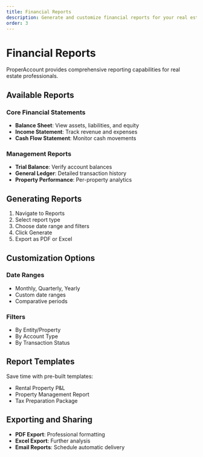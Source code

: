```yaml
---
title: Financial Reports
description: Generate and customize financial reports for your real estate business
order: 3
---
```


# Financial Reports

ProperAccount provides comprehensive reporting capabilities for real estate professionals.

## Available Reports

### Core Financial Statements
- **Balance Sheet**: View assets, liabilities, and equity
- **Income Statement**: Track revenue and expenses
- **Cash Flow Statement**: Monitor cash movements

### Management Reports
- **Trial Balance**: Verify account balances
- **General Ledger**: Detailed transaction history
- **Property Performance**: Per-property analytics

## Generating Reports

1. Navigate to Reports
2. Select report type
3. Choose date range and filters
4. Click Generate
5. Export as PDF or Excel

## Customization Options

### Date Ranges
- Monthly, Quarterly, Yearly
- Custom date ranges
- Comparative periods

### Filters
- By Entity/Property
- By Account Type
- By Transaction Status

## Report Templates

Save time with pre-built templates:
- Rental Property P&L
- Property Management Report
- Tax Preparation Package

## Exporting and Sharing

- **PDF Export**: Professional formatting
- **Excel Export**: Further analysis
- **Email Reports**: Schedule automatic delivery